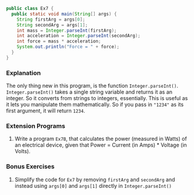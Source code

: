 ```java
public class Ex7 {
  public static void main(String[] args) {
    String firstArg = args[0];
    String secondArg = args[1];
    int mass = Integer.parseInt(firstArg);
    int acceleration = Integer.parseInt(secondArg);
    int force = mass * acceleration;
    System.out.println("Force = " + force);
  }
}
```

### Explanation
The only thing new in this program, is the function `Integer.parseInt()`. `Integer.parseInt()` takes a single string variable and returns it as an integer. So it converts from strings to integers, essentially. This is useful as it lets you manipulate them mathematically. So if you pass in `"1234"` as its first argument, it will return `1234`.

### Extension Programs
1. Write a program `Ex7B`, that calculates the power (measured in Watts) of an electrical device, given that Power = Current (in Amps) * Voltage (in Volts).

### Bonus Exercises
1. Simplify the code for `Ex7` by removing `firstArg` and `secondArg` and instead using `args[0]` and `args[1]` directly in `Integer.parseInt()`
